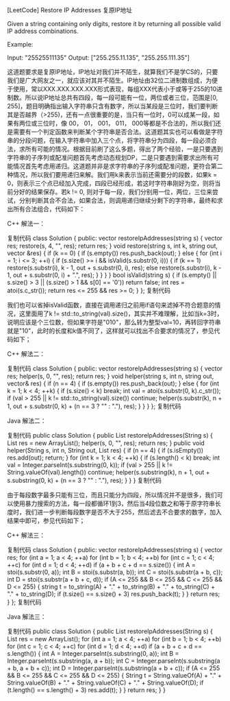 [LeetCode] Restore IP Addresses 复原IP地址
 

Given a string containing only digits, restore it by returning all possible valid IP address combinations.

Example:

Input: "25525511135"
Output: ["255.255.11.135", "255.255.111.35"]
 

这道题要求是复原IP地址，IP地址对我们并不陌生，就算我们不是学CS的，只要我们是广大网友之一，就应该对其并不陌生。IP地址由32位二进制数组成，为便于使用，常以XXX.XXX.XXX.XXX形式表现，每组XXX代表小于或等于255的10进制数。所以说IP地址总共有四段，每一段可能有一位，两位或者三位，范围是[0, 255]，题目明确指出输入字符串只含有数字，所以当某段是三位时，我们要判断其是否越界（>255)，还有一点很重要的是，当只有一位时，0可以成某一段，如果有两位或三位时，像 00， 01， 001， 011， 000等都是不合法的，所以我们还是需要有一个判定函数来判断某个字符串是否合法。这道题其实也可以看做是字符串的分段问题，在输入字符串中加入三个点，将字符串分为四段，每一段必须合法，求所有可能的情况。根据目前刷了这么多题，得出了两个经验，一是只要遇到字符串的子序列或配准问题首先考虑动态规划DP，二是只要遇到需要求出所有可能情况首先考虑用递归。这道题并非是求字符串的子序列或配准问题，更符合第二种情况，所以我们要用递归来解。我们用k来表示当前还需要分的段数，如果k = 0，则表示三个点已经加入完成，四段已经形成，若这时字符串刚好为空，则将当前分好的结果保存。若k != 0, 则对于每一段，我们分别用一位，两位，三位来尝试，分别判断其合不合法，如果合法，则调用递归继续分剩下的字符串，最终和求出所有合法组合，代码如下：

 

C++ 解法一：

复制代码
class Solution {
public:
    vector<string> restoreIpAddresses(string s) {
        vector<string> res;
        restore(s, 4, "", res);
        return res;
    }
    void restore(string s, int k, string out, vector<string> &res) {
        if (k == 0) {
            if (s.empty()) res.push_back(out);
        }
        else {
            for (int i = 1; i <= 3; ++i) {
                if (s.size() >= i && isValid(s.substr(0, i))) {
                    if (k == 1) restore(s.substr(i), k - 1, out + s.substr(0, i), res);
                    else restore(s.substr(i), k - 1, out + s.substr(0, i) + ".", res);
                }
            }
        }
    }
    bool isValid(string s) {
        if (s.empty() || s.size() > 3 || (s.size() > 1 && s[0] == '0')) return false;
        int res = atoi(s.c_str());
        return res <= 255 && res >= 0;
    }
};
复制代码
 

我们也可以省掉isValid函数，直接在调用递归之前用if语句来滤掉不符合题意的情况，这里面用了k != std::to_string(val).size()，其实并不难理解，比如当k=3时，说明应该是个三位数，但如果字符是"010"，那么转为整型val=10，再转回字符串就是"10"，此时的长度和k值不同了，这样就可以找出不合要求的情况了，参见代码如下；

 

C++ 解法二：

复制代码
class Solution {
public:
    vector<string> restoreIpAddresses(string s) {
        vector<string> res;
        helper(s, 0, "", res);
        return res;
    }
    void helper(string s, int n, string out, vector<string>& res) {
        if (n == 4) {
            if (s.empty()) res.push_back(out);
        } else {
            for (int k = 1; k < 4; ++k) {
                if (s.size() < k) break;
                int val = atoi(s.substr(0, k).c_str());
                if (val > 255 || k != std::to_string(val).size()) continue;
                helper(s.substr(k), n + 1, out + s.substr(0, k) + (n == 3 ? "" : "."), res);
            }
        }
    }
};
复制代码
 

Java 解法二：

复制代码
public class Solution {
    public List<String> restoreIpAddresses(String s) {
        List<String> res = new ArrayList<String>();
        helper(s, 0, "", res);
        return res;
    }
    public void helper(String s, int n, String out, List<String> res) {
        if (n == 4) {
            if (s.isEmpty()) res.add(out);
            return;
        }
        for (int k = 1; k < 4; ++k) {
            if (s.length() < k) break;
            int val = Integer.parseInt(s.substring(0, k));
            if (val > 255 || k != String.valueOf(val).length()) continue;
            helper(s.substring(k), n + 1, out + s.substring(0, k) + (n == 3 ? "" : "."), res);
        }
    }
}
复制代码
 

由于每段数字最多只能有三位，而且只能分为四段，所以情况并不是很多，我们可以使用暴力搜索的方法，每一段都循环1到3，然后当4段位数之和等于原字符串长度时，我们进一步判断每段数字是否不大于255，然后滤去不合要求的数字，加入结果中即可，参见代码如下；

 

C++ 解法三：

复制代码
class Solution {
public:
    vector<string> restoreIpAddresses(string s) {
        vector<string> res;
        for (int a = 1; a < 4; ++a) 
        for (int b = 1; b < 4; ++b) 
        for (int c = 1; c < 4; ++c) 
        for (int d = 1; d < 4; ++d) 
            if (a + b + c + d == s.size()) {
                int A = stoi(s.substr(0, a));
                int B = stoi(s.substr(a, b));
                int C = stoi(s.substr(a + b, c));
                int D = stoi(s.substr(a + b + c, d));
                if (A <= 255 && B <= 255 && C <= 255 && D <= 255) {
                    string t = to_string(A) + "." + to_string(B) + "." + to_string(C) + "." + to_string(D);
                    if (t.size() == s.size() + 3) res.push_back(t);
                }
            }
        return res;
    }
};
复制代码
 

Java 解法三：

复制代码
public class Solution {
    public List<String> restoreIpAddresses(String s) {
        List<String> res = new ArrayList<String>();
        for (int a = 1; a < 4; ++a) 
        for (int b = 1; b < 4; ++b) 
        for (int c = 1; c < 4; ++c)
        for (int d = 1; d < 4; ++d) 
            if (a + b + c + d == s.length()) {
                int A = Integer.parseInt(s.substring(0, a));
                int B = Integer.parseInt(s.substring(a, a + b));
                int C = Integer.parseInt(s.substring(a + b, a + b + c));
                int D = Integer.parseInt(s.substring(a + b + c));
                if (A <= 255 && B <= 255 && C <= 255 && D <= 255) {
                    String t = String.valueOf(A) + "." + String.valueOf(B) + "." + String.valueOf(C) + "." + String.valueOf(D);
                    if (t.length() == s.length() + 3) res.add(t);
                }
            }
        return res;
    }
}